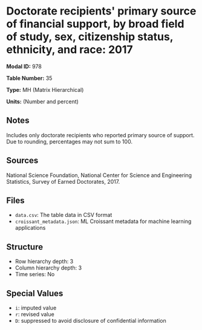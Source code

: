 # Doctorate recipients' primary source of financial support, by broad field of study, sex, citizenship status, ethnicity, and race: 2017

**Modal ID:** 978

**Table Number:** 35

**Type:** MH (Matrix Hierarchical)

**Units:** (Number and percent)

## Notes

Includes only doctorate recipients who reported primary source of support. Due to rounding, percentages may not sum to 100.

## Sources

National Science Foundation, National Center for Science and Engineering Statistics, Survey of Earned Doctorates, 2017.

## Files

- `data.csv`: The table data in CSV format
- `croissant_metadata.json`: ML Croissant metadata for machine learning applications

## Structure

- Row hierarchy depth: 3
- Column hierarchy depth: 3
- Time series: No

## Special Values

- `i`: imputed value
- `r`: revised value
- `D`: suppressed to avoid disclosure of confidential information
